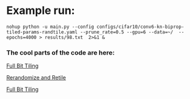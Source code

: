 # Example run: 

```
nohup python -u main.py --config configs/cifar10/conv6-kn-biprop-tiled-params-randtile.yaml --prune_rate=0.5 --gpu=6 --data=~/  --epochs=4000 > results/98.txt  2>&1 & 
```

### The cool parts of the code are here: 
[Full Bit Tiling](https://github.com/mattgorb/parameter_tiling_and_recycling/blob/main/utils/conv_type.py#L27)

[Rerandomize and Retile](https://github.com/mattgorb/parameter_tiling_and_recycling/blob/main/utils/conv_type.py#L120)

[Full Bit Tiling](https://github.com/mattgorb/parameter_tiling_and_recycling/blob/main/utils/conv_type.py#L27)
